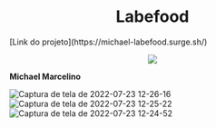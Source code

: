 <h1 align="center"> Labefood </h1>
[Link do projeto](https://michael-labefood.surge.sh/)

<p align="center">
<img src="http://img.shields.io/static/v1?label=STATUS&message=%20Finalizado&color=GREEN&style=for-the-badge"/>
</p>


<strong>Michael Marcelino</strong>
<br>

![Captura de tela de 2022-07-23 12-26-16](https://user-images.githubusercontent.com/80003041/180604324-cc617180-fce6-4003-88ea-ece40842cad0.png)
![Captura de tela de 2022-07-23 12-25-22](https://user-images.githubusercontent.com/80003041/180604327-4f646ae6-5247-4a39-9c50-b422d994399a.png)
![Captura de tela de 2022-07-23 12-24-52](https://user-images.githubusercontent.com/80003041/180604329-acb5a487-2899-458b-a493-dc3ad8f4939b.png)
